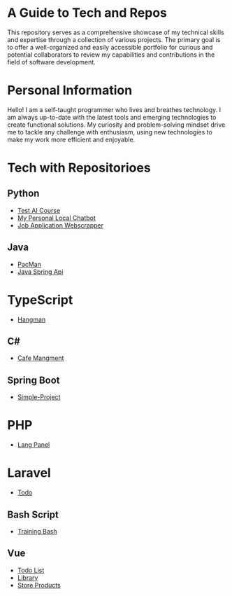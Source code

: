 # A Guide to Tech and Repos

This repository serves as a comprehensive showcase of my technical skills and expertise through a collection of various projects. The primary goal is to offer a well-organized and easily accessible portfolio for curious and potential collaborators to review my capabilities and contributions in the field of software development.


# Personal Information

Hello! I am a self-taught programmer who lives and breathes technology. I am always up-to-date with the latest tools and emerging technologies to create functional solutions. My curiosity and problem-solving mindset drive me to tackle any challenge with enthusiasm, using new technologies to make my work more efficient and enjoyable.

# Tech with Repositorioes

## Python
- [Test AI Course](https://github.com/Caradrian14/Pruebas_cursoAI)
- [My Personal Local Chatbot](Monika_chatbot_ollama-mistral )
- [Job Application Webscrapper](https://github.com/Caradrian14/webscrapper_empresas)

## Java
- [PacMan](https://github.com/Caradrian14/pacman_project)
- [Java Spring Api](https://github.com/Caradrian14/java_spring_api_client)

# TypeScript
- [Hangman](https://github.com/Caradrian14/hangman-react-ts)

## C#
- [Cafe Mangment](https://github.com/Caradrian14/Cafe_Managment_Project)

## Spring Boot
- [Simple-Project](https://github.com/Caradrian14/demo-spring-boot)

# PHP
- [Lang Panel](https://github.com/Caradrian14/Lang-Panel--FP-Final-Project)

# Laravel
- [Todo](https://github.com/Caradrian14/todo-laravel)

## Bash Script
- [Training Bash](https://github.com/Caradrian14/Apuntes-Bash)

## Vue
- [Todo List](https://github.com/Caradrian14/Vue-TodoList-Pinia-Router--E.Cliente-2023)
- [Library](https://github.com/Caradrian14/GesBiblio-Vue-Project)
- [Store Products](https://github.com/Caradrian14/daw-vue-js-storeProducts)
